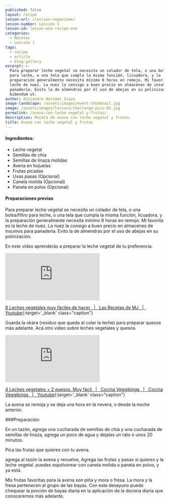 ```yaml
---
published: false
layout: recipe
lesson-url: /leccion-veganismo/
lesson-number: Lección 1
lesson-id: lesson-one-recipe-one
categories:
  - Recetas
  - Lección 1
tags:
  - recipe
  - article
  - blog-gallery
excerpt: >-
  Para preparar leche vegetal se necesita un colador de tela, o una bolsa/filtro
  para leche, o una tela que cumpla la misma función, licuadora, y la
  preparación generalmente necesita mínimo 8 horas en remojo. Mi favorita es la
  leche de nuez. La nuez la consigo a buen precio en almacenes de insumos para
  panadería. Evito la de almendras por el uso de abejas en su polinización.
  bibendum ut.
author: Alejandro Narváez Isaza
image-landscape: /assets/images/event-thumbnail.jpg
image: /assets/images/lessons/challenge-pics-01.jpg
permalink: /avena-con-leche-vegetal-y-frutas/
description: Receta de avena con leche vegetal y frutas.
title: Avena con leche vegetal y frutas
---
```

#### Ingredientes:

- Leche vegetal
- Semillas de chía
- Semillas de linaza molidas
- Avena en hojuelas
- Frutas picadas
- Uvas pasas (Opcional)
- Canela molida (Opcional)
- Panela en polvo (Opcional)

#### Preparaciones previas

Para preparar leche vegetal se necesita un colador de tela, o una bolsa/filtro para leche, o una tela que cumpla la misma función, licuadora, y la preparación generalmente necesita mínimo 8 horas en remojo. Mi favorita es la leche de nuez. La nuez la consigo a buen precio en almacenes de insumos para panadería. Evito la de almendras por el uso de abejas en su polinización.

En este video aprenderás a preparar la leche vegetal de tu preferencia.

<div class="video-wrapper">
  <iframe src="https://www.youtube.com/embed/SrKjL3yVU6w" frameborder="0" allow="accelerometer; autoplay; clipboard-write; encrypted-media; gyroscope; picture-in-picture" allowfullscreen></iframe>  
</div>

[8 Leches vegetales muy fáciles de hacer &nbsp; &#124; &nbsp; Las Recetas de MJ &nbsp; &#124; &nbsp; Youtube](https://www.youtube.com/watch?v=SrKjL3yVU6w){:target='_blank' class="caption"}

Guarda la okara (residuo que queda al colar la leche) para preparar quesos más adelante. Acá otro video sobre leches vegetales y quesos.

<div class="video-wrapper">
	<iframe src="https://www.youtube.com/embed/caIojdZGe_c" frameborder="0" allow="accelerometer; autoplay; clipboard-write; encrypted-media; gyroscope; picture-in-picture" allowfullscreen></iframe>
</div>

[4 Leches vegetales + 2 quesos. Muy fácil &nbsp; &#124; &nbsp; Cocina Veggikinga &nbsp; &#124; &nbsp; Cocina Veggikinga &nbsp; &#124; &nbsp; Youtube](https://www.youtube.com/watch?v=caIojdZGe_c){:target='_blank' class="caption"}

La avena se remoja y se deja una hora en la nevera, o desde la noche anterior.

###Preparación:

En un tazón, agrega una cucharada de semillas de chía y una cucharada de semillas de linaza, agrega un poco de agua y dejalas un rato o unos 20 minutos.

Pica las frutas que quieres con tu avena.

agrega al tazón la avena y revuelve, Agrega las frutas y pasas si quieres y la leche vegetal. puedes espolvorear con canela molida o panela en polvo, y ya está.

Mis frutas favoritas para la avena son piña y mora o fresa. La mora y la fresa pertenecen al grupo de las bayas. Con este desayuno puedo chequear la porción de bayas diaria en la aplicación de la docena diaria que conoceremos más adelante.
